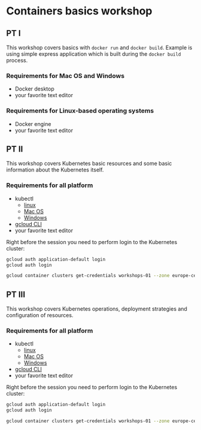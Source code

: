 # Containers basics workshop

## PT I

This workshop covers basics with `docker run` and `docker build`.
Example is using simple express application which is built during
the `docker build` process.

### Requirements for Mac OS and Windows

- Docker desktop
- your favorite text editor

### Requirements for Linux-based operating systems

- Docker engine
- your favorite text editor

## PT II

This workshop covers Kubernetes basic resources and some basic
information about the Kubernetes itself.

### Requirements for all platform

- kubectl
    - [linux](https://kubernetes.io/docs/tasks/tools/install-kubectl-linux/)
    - [Mac OS](https://kubernetes.io/docs/tasks/tools/install-kubectl-macos/)
    - [Windows](https://kubernetes.io/docs/tasks/tools/install-kubectl-windows/)
- [gcloud CLI](https://cloud.google.com/sdk/docs/install)
- your favorite text editor

Right before the session you need to perform login to the
Kubernetes cluster:

```bash
gcloud auth application-default login
gcloud auth login

gcloud container clusters get-credentials workshops-01 --zone europe-central2-a --project revolgy-vaimo-edu
```

## PT III

This workshop covers Kubernetes operations, deployment strategies
and configuration of resources.

### Requirements for all platform

- kubectl
    - [linux](https://kubernetes.io/docs/tasks/tools/install-kubectl-linux/)
    - [Mac OS](https://kubernetes.io/docs/tasks/tools/install-kubectl-macos/)
    - [Windows](https://kubernetes.io/docs/tasks/tools/install-kubectl-windows/)
- [gcloud CLI](https://cloud.google.com/sdk/docs/install)
- your favorite text editor

Right before the session you need to perform login to the
Kubernetes cluster:

```bash
gcloud auth application-default login
gcloud auth login

gcloud container clusters get-credentials workshops-01 --zone europe-central2-a --project revolgy-vaimo-edu
```